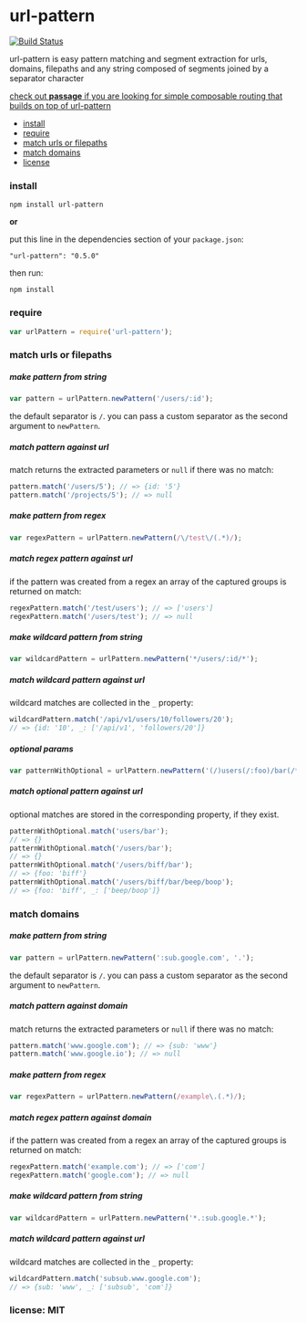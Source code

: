 # url-pattern

[![Build Status](https://travis-ci.org/snd/url-pattern.png)](https://travis-ci.org/snd/url-pattern)

url-pattern is easy pattern matching and segment extraction for
urls, domains, filepaths and any string composed of segments joined
by a separator character

[check out **passage** if you are looking for simple composable routing that builds on top of url-pattern](https://github.com/snd/passage)

- [install](#install)
- [require](#require)
- [match urls or filepaths](#match-urls-or-filepaths)
- [match domains](#match-domains)
- [license](#license-mit)

### install

```
npm install url-pattern
```

**or**

put this line in the dependencies section of your `package.json`:

```
"url-pattern": "0.5.0"
```

then run:

```
npm install
```

### require

```javascript
var urlPattern = require('url-pattern');
```

### match urls or filepaths

##### make pattern from string

```javascript
var pattern = urlPattern.newPattern('/users/:id');
```

the default separator is `/`. you can pass a custom separator
as the second argument to `newPattern`.

##### match pattern against url

match returns the extracted parameters or `null` if there was no match:

```javascript
pattern.match('/users/5'); // => {id: '5'}
pattern.match('/projects/5'); // => null
```

##### make pattern from regex

```javascript
var regexPattern = urlPattern.newPattern(/\/test\/(.*)/);
```

##### match regex pattern against url

if the pattern was created from a regex an array of the captured groups is returned on match:

```javascript
regexPattern.match('/test/users'); // => ['users']
regexPattern.match('/users/test'); // => null
```

##### make wildcard pattern from string

```javascript
var wildcardPattern = urlPattern.newPattern('*/users/:id/*');
```

##### match wildcard pattern against url

wildcard matches are collected in the `_` property:

```javascript
wildcardPattern.match('/api/v1/users/10/followers/20');
// => {id: '10', _: ['/api/v1', 'followers/20']}
```

##### optional params

```javascript
var patternWithOptional = urlPattern.newPattern('(/)users(/:foo)/bar(/*)');
```

##### match optional pattern against url

optional matches are stored in the corresponding property, if they exist.

```javascript
patternWithOptional.match('users/bar');
// => {}
patternWithOptional.match('/users/bar');
// => {}
patternWithOptional.match('/users/biff/bar');
// => {foo: 'biff'}
patternWithOptional.match('/users/biff/bar/beep/boop');
// => {foo: 'biff', _: ['beep/boop']}
```

### match domains

##### make pattern from string

```javascript
var pattern = urlPattern.newPattern(':sub.google.com', '.');
```

the default separator is `/`. you can pass a custom separator
as the second argument to `newPattern`.

##### match pattern against domain

match returns the extracted parameters or `null` if there was no match:

```javascript
pattern.match('www.google.com'); // => {sub: 'www'}
pattern.match('www.google.io'); // => null
```

##### make pattern from regex

```javascript
var regexPattern = urlPattern.newPattern(/example\.(.*)/);
```

##### match regex pattern against domain

if the pattern was created from a regex an array of the captured groups is returned on match:

```javascript
regexPattern.match('example.com'); // => ['com']
regexPattern.match('google.com'); // => null
```

##### make wildcard pattern from string

```javascript
var wildcardPattern = urlPattern.newPattern('*.:sub.google.*');
```

##### match wildcard pattern against url

wildcard matches are collected in the `_` property:

```javascript
wildcardPattern.match('subsub.www.google.com');
// => {sub: 'www', _: ['subsub', 'com']}
```

### license: MIT
